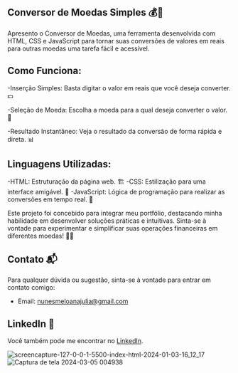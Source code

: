 ## Conversor de Moedas Simples 💰🔄

Apresento o Conversor de Moedas, uma ferramenta desenvolvida com HTML, CSS e JavaScript para tornar suas conversões de valores em reais para outras moedas uma tarefa fácil e acessível.

## Como Funciona:
-Inserção Simples: Basta digitar o valor em reais que você deseja converter. 💵

-Seleção de Moeda: Escolha a moeda para a qual deseja converter o valor. 🔄

-Resultado Instantâneo: Veja o resultado da conversão de forma rápida e direta. 📊

## Linguagens Utilizadas:
-HTML: Estruturação da página web. 🏗️
-CSS: Estilização para uma interface amigável. 🎨
-JavaScript: Lógica de programação para realizar as conversões em tempo real. 🧮

Este projeto foi concebido para integrar meu portfólio, destacando minha habilidade em desenvolver soluções práticas e intuitivas. Sinta-se à vontade para experimentar e simplificar suas operações financeiras em diferentes moedas! 💼🚀

## Contato 📬

Para qualquer dúvida ou sugestão, sinta-se à vontade para entrar em contato comigo:

- Email: nunesmeloanajulia@gmail.com

## LinkedIn 💼

Você também pode me encontrar no [LinkedIn](https://www.linkedin.com/in/ana-julia-nunes-melo-12855822a/).


![screencapture-127-0-0-1-5500-index-html-2024-01-03-16_12_17](https://github.com/eudirianaju/Conversor-de-Moedas-Simples/assets/100884185/1a59d800-0777-4b88-b8de-7c151ea7185b)
![Captura de tela 2024-03-05 004938](https://github.com/eudirianaju/Conversor-de-Moedas-Simples/assets/100884185/2697f3ae-887d-4022-8de6-d8d7c0142b42)
